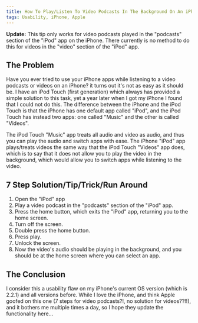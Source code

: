 ```yaml
---
title: How To Play/Listen To Video Podcasts In The Background On An iPhone
tags: Usability, iPhone, Apple
---
```

<strong>Update:</strong> This tip only works for video podcasts played in the "podcasts" section of the "iPod" app on the iPhone. There currently is no method to do this for videos in the "video" section of the "iPod" app.</p>

<h2>The Problem</h2>
<p>
Have you ever tried to use your iPhone apps while listening to a video podcasts or videos on an iPhone? it turns out it's not as easy as it should be.
I have an iPod Touch (first generation) which always has provided a simple solution to this task, yet a year later when I got my iPhone I found that I could not do this.
The difference between the iPhone and the iPod Touch is that the iPhone has one default app called "iPod", and the iPod Touch has instead two apps: one called "Music" and the other is called "Videos".
</p>

<p>
The iPod Touch "Music" app treats all audio and video as audio, and thus you can play the audio and switch apps with ease.
The iPhone "iPod" app plays/treats videos the same way that the iPod Touch "Videos" app does, which is to say that it does not allow you to play the video in the background, which would allow you to switch apps while listening to the video.
</p>

<h2>7 Step Solution/Tip/Trick/Run Around</h2>
<ol>
  <li>Open the "iPod" app</li>
	<li>Play a video podcast in the "podcasts" section of the "iPod" app.</li>
	<li>Press the home button, which exits the "iPod" app, returning you to the home screen.</li>
	<li>Turn off the screen.</li>
	<li>Double press the home button.</li>
	<li>Press play.</li>
	<li>Unlock the screen.</li>
	<li>Now the video's audio should be playing in the background, and you should be at the home screen where you can select an app.</li>
</ol>

<h2>The Conclusion</h2>
<p>
I consider this a usability flaw on my iPhone's current OS version (which is 2.2.1) and all versions before.
While I love the iPhone, and think Apple goofed on this one (7 steps for video podcasts?!, no solution for videos??!!), and it bothers me multiple times a day, so I hope they update the functionality here...
</p>
